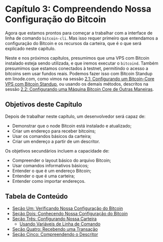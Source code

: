 # Capítulo 3: Compreendendo Nossa Configuração do Bitcoin

Agora que estamos prontos para começar a trabalhar com a interface de linha de comando `bitcoin-cli`. Mas isso requer primeiro que entendamos a configuração do Bitcoin e os recursos da carteira, que é o que será explicado neste capítulo.

Neste e nos próximos capítulos, presumimos que uma VPS com Bitcoin instalado esteja sendo utilizada, e que iremos executar o `bitcoind`. Também presumimos que estamos conectados à testnet, permitindo o acesso a bitcoins sem usar fundos reais. Podemos fazer isso com Bitcoin Standup em linode.com, como vimos na sessão [2.1: Configurando um Bitcoin-Core VPS com Bitcoin Standup](02_1_Setting_Up_a_Bitcoin-Core_VPS_with_StackScript.md), ou usando os demais métodos, descritos na sessão [2.2: Configurando uma Máquina Bitcoin Core de Outras Maneiras](02_2_Setting_Up_Bitcoin_Core_Other.md).

## Objetivos deste Capítulo

Depois de trabalhar neste capítulo, um desenvolvedor será capaz de:

   * Demonstrar que o node Bitcoin está instalado e atualizado;
   * Criar um endereço para receber bitcoins;
   * Usar os comandos básicos da carteira;
   * Criar um endereço a partir de um descritor.

Os objetivos secundários incluem a capacidade de:

   * Compreender o layout básico do arquivo Bitcoin;
   * Usar comandos informativos básicos;
   * Entender o que é um endereço Bitcoin;
   * Entender o que é uma carteira;
   * Entender como importar endereços.

## Tabela de Conteúdo

* [Seção Um: Verificando Nossa Configuração do Bitcoin](03_1_Verifying_Your_Bitcoin_Setup.md)
* [Seção Dois: Conhecendo Nossa Configuração do Bitcoin](03_2_Knowing_Your_Bitcoin_Setup.md)
* [Seção Três: Configurando Nossa Carteira](03_3_Setting_Up_Your_Wallet.md)
   * [Usando Variáveis de Linha de Comando](03_3__Interlude_Using_Command-Line_Variables.md)
* [Seção Quatro: Recebendo uma Transação](03_4_Receiving_a_Transaction.md)
* [Seção Cinco: Compreendendo o Descritor](03_5_Understanding_the_Descriptor.md)